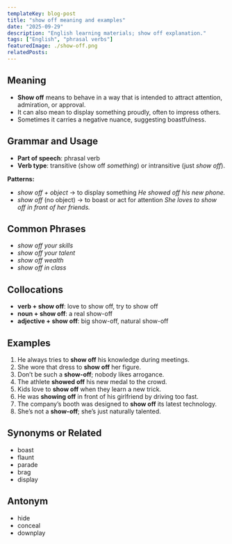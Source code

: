 ```yaml
---
templateKey: blog-post
title: "show off meaning and examples"
date: "2025-09-29"
description: "English learning materials; show off explanation."
tags: ["English", "phrasal verbs"]
featuredImage: ./show-off.png
relatedPosts:
---
```


## Meaning

- **Show off** means to behave in a way that is intended to attract attention, admiration, or approval.
- It can also mean to display something proudly, often to impress others.
- Sometimes it carries a negative nuance, suggesting boastfulness.

## Grammar and Usage

- **Part of speech**: phrasal verb
- **Verb type**: transitive (show off _something_) or intransitive (just _show off_).

**Patterns:**

- _show off + object_ → to display something
  _He showed off his new phone._
- _show off_ (no object) → to boast or act for attention
  _She loves to show off in front of her friends._

## Common Phrases

- _show off your skills_
- _show off your talent_
- _show off wealth_
- _show off in class_

## Collocations

- **verb + show off**: love to show off, try to show off
- **noun + show off**: a real show-off
- **adjective + show off**: big show-off, natural show-off

## Examples

1. He always tries to **show off** his knowledge during meetings.
2. She wore that dress to **show off** her figure.
3. Don’t be such a **show-off**; nobody likes arrogance.
4. The athlete **showed off** his new medal to the crowd.
5. Kids love to **show off** when they learn a new trick.
6. He was **showing off** in front of his girlfriend by driving too fast.
7. The company’s booth was designed to **show off** its latest technology.
8. She’s not a **show-off**; she’s just naturally talented.

## Synonyms or Related

- boast
- flaunt
- parade
- brag
- display

## Antonym

- hide
- conceal
- downplay
